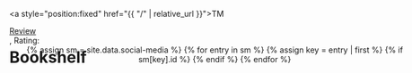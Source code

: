 ---
---
<html lang="en">
<head>
    <meta charset="UTF-8">
    <link rel="stylesheet" href="style.css">
    <meta http-equiv="X-UA-Compatible" content="IE=edge">
    <meta name="viewport" content="width=device-width, initial-scale=1.0">
</head>
<body>
<div class="w">

<a style="position:fixed" href="{{ "/" | relative_url }}">TM</a>
<h1 style="position:fixed" id="title">Bookshelf</h1>

<div class="rating-wrap">
    <div class="review-link"></div>
    <a style="margin:auto" href="https://tomasmiskov.com/a-man-called-ove.html" target="_blank" id="review-link">Review</a>
    <p style="margin:auto" id="rating">, Rating:</p>
    <!-- <img class="stars" src="./stars/0.png"> -->
</div>

<div class="slider-wrap">
    <div class="slider">
        <div class="slider-item">
            <div class="img-div"></div>
        </div>
        <div class="slider-item">
            <div class="img-div"></div>
        </div>
        <div class="slider-item">
            <div class="img-div"></div>
        </div>
        <div class="slider-item">
            <div class="img-div"></div>
        </div>
    </div>
</div>

<script src="data.js"></script>
<script src="app.js"></script>

</div>

<div id="social-media" style="position:fixed; text-align:center">
    {% assign sm = site.data.social-media %}
    {% for entry in sm %}
        {% assign key = entry | first %}
        {% if sm[key].id %}
            <a href="{{ sm[key].href }}" title="{{ sm[key].title }}"><i class="{{ sm[key].fa-icon }}"></i></a>
        {% endif %}
    {% endfor %}
</div>

</body>
</html>

<!-- <div>
<link rel="stylesheet" href="style.css">
<div class="rating-wrap">
        <div class="review-link"></div>
        <a style="margin:auto" href="https://tomasmiskov.com/a-man-called-ove.html" target="_blank" id="review-link">Review</a>
        <p style="margin:auto">, Rating:</p>
        <img class="stars", src="./pages/bookshelf/stars/10.png"></div>
        
<div class="slider-wrap">
    <div class="slider">
        <div class="slider-item">
            <div class="img-div"></div>
        </div>
        <div class="slider-item">
            <div class="img-div"></div>
        </div>
        <div class="slider-item">
            <div class="img-div"></div>
        </div>
        <div class="slider-item">
            <div class="img-div"></div>
        </div>
    </div>
</div>

<script src="data.js"></script>
<script src="app.js"></script>
</div> -->